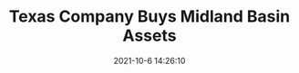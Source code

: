 ---
"title": "Texas Company Buys Midland Basin Assets"
"date": "2021-10-6 14:26:10"
"feed_name": "RIGZONE"
"feed_website": "http://www.rigzone.com/"
"feed_rss": "http://www.rigzone.com/news/rss/rigzone_latest.aspx"
"link": "https://www.rigzone.com/news/texas_company_buys_midland_basin_assets-06-oct-2021-166638-article/?rss=true"
"source": "None"
"file": "_posts/2021-1-1-d83b06be9033048534788e780cd35af56033f8f6.md"
"accident": "0"
"drilling": "0"
"dead": "0"
"injured": "0"
"arrested": "0"
"place": "unknown place"
"where": "unknown site"
"causes": "unknown"
"place_uri": "unknown place"
---